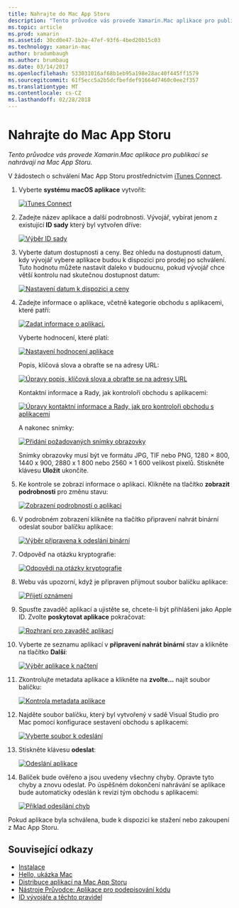 ```yaml
---
title: Nahrajte do Mac App Storu
description: "Tento průvodce vás provede Xamarin.Mac aplikace pro publikaci se nahrávají na Mac App Storu."
ms.topic: article
ms.prod: xamarin
ms.assetid: 30cd0e47-1b2e-47ef-93f6-4bed20b15c03
ms.technology: xamarin-mac
author: bradumbaugh
ms.author: brumbaug
ms.date: 03/14/2017
ms.openlocfilehash: 533031016af68b1eb95a198e28ac40f445ff1579
ms.sourcegitcommit: 61f5ecc5a2b5dcfbefdef91664d7460c0ee2f357
ms.translationtype: MT
ms.contentlocale: cs-CZ
ms.lasthandoff: 02/28/2018
---
```

# <a name="upload-to-mac-app-store"></a>Nahrajte do Mac App Storu

_Tento průvodce vás provede Xamarin.Mac aplikace pro publikaci se nahrávají na Mac App Storu._

V žádostech o schválení Mac App Storu prostřednictvím [iTunes Connect](http://itunesconnect.apple.com/).

1. Vyberte **systému macOS aplikace** vytvořit: 

    [ ![](uploading-images/image65.png "iTunes Connect")](uploading-images/image65.png)

2. Zadejte název aplikace a další podrobnosti. Vývojář, vybírat jenom z existující **ID sady** který byl vytvořen dříve: 

    [ ![](uploading-images/image66.png "Výběr ID sady")](uploading-images/image66.png)

3. Vyberte datum dostupnosti a ceny. Bez ohledu na dostupnosti datum, kdy vývojář vybere aplikace budou k dispozici pro prodej po schválení. Tuto hodnotu můžete nastavit daleko v budoucnu, pokud vývojář chce větší kontrolu nad skutečnou dostupnost datum: 

    [ ![](uploading-images/image67.png "Nastavení datum k dispozici a ceny")](uploading-images/image67.png)

4. Zadejte informace o aplikace, včetně kategorie obchodu s aplikacemi, které patří: 

    [ ![](uploading-images/image68.png "Zadat informace o aplikaci.")](uploading-images/image68.png) 

    Vyberte hodnocení, které platí: 

    [ ![](uploading-images/image69.png "Nastavení hodnocení aplikace")](uploading-images/image69.png) 

    Popis, klíčová slova a obraťte se na adresy URL: 

    [ ![](uploading-images/image70.png "Úpravy popis, klíčová slova a obraťte se na adresy URL")](uploading-images/image70.png) 

    Kontaktní informace a Rady, jak kontroloři obchodu s aplikacemi: 

    [ ![](uploading-images/image71.png "Úpravy kontaktní informace a Rady, jak pro kontroloři obchodu s aplikacemi")](uploading-images/image71.png) 

    A nakonec snímky: 

    [ ![](uploading-images/image72.png "Přidání požadovaných snímky obrazovky")](uploading-images/image72.png) 

    Snímky obrazovky musí být ve formátu JPG, TIF nebo PNG, 1280 × 800, 1440 x 900, 2880 x 1 800 nebo 2560 × 1 600 velikost pixelů. Stiskněte klávesu **Uložit** ukončíte.

5. Ke kontrole se zobrazí informace o aplikaci. Klikněte na tlačítko **zobrazit podrobnosti** pro změnu stavu: 

    [ ![](uploading-images/image73.png "Zobrazení podrobností o aplikaci")](uploading-images/image73.png)

6. V podrobném zobrazení klikněte na tlačítko připravení nahrát binární odeslat soubor balíčku aplikace: 

    [ ![](uploading-images/image74.png "Výběr připravena k odeslání binární")](uploading-images/image74.png)

7. Odpověď na otázku kryptografie: 

    [ ![](uploading-images/image75.png "Odpovědi na otázky kryptografie")](uploading-images/image75.png)

8. Webu vás upozorní, když je připraven přijmout soubor balíčku aplikace: 

    [ ![](uploading-images/image76.png "Přijetí oznámení")](uploading-images/image76.png)

9. Spusťte zavaděč aplikací a ujistěte se, chcete-li být přihlášeni jako Apple ID.
Zvolte **poskytovat aplikace** pokračovat: 

    [ ![](uploading-images/image77.png "Rozhraní pro zavaděč aplikací")](uploading-images/image77.png)

10. Vyberte ze seznamu aplikací v **připravení nahrát binární** stav a klikněte na tlačítko **Další**: 

    [ ![](uploading-images/image78.png "Výběr aplikace k načtení")](uploading-images/image78.png)

11. Zkontrolujte metadata aplikace a klikněte na **zvolte...**  najít soubor balíčku: 

    [ ![](uploading-images/image79.png "Kontrola metadata aplikace")](uploading-images/image79.png)

12. Najděte soubor balíčku, který byl vytvořený v sadě Visual Studio pro Mac pomocí konfigurace sestavení obchodu s aplikacemi: 

    [ ![](uploading-images/image80.png "Vyberte soubor k odeslání")](uploading-images/image80.png)

13. Stiskněte klávesu **odeslat**: 

    [ ![](uploading-images/image81.png "Odeslání aplikace")](uploading-images/image81.png)

14. Balíček bude ověřeno a jsou uvedeny všechny chyby. Opravte tyto chyby a znovu odeslat. Po úspěšném dokončení nahrávání se aplikace bude automaticky odeslán k revizi tým obchodu s aplikacemi: 

    [ ![](uploading-images/image82.png "Příklad odesílání chyb")](uploading-images/image82.png)

Pokud aplikace byla schválena, bude k dispozici ke stažení nebo zakoupení z Mac App Storu.

## <a name="related-links"></a>Související odkazy

- [Instalace](~//mac/get-started/installation.md)
- [Hello, ukázka Mac](~//mac/get-started/hello-mac.md)
- [Distribuce aplikací na Mac App Storu](https://developer.apple.com/devcenter/mac/checklist/)
- [Nástroje Průvodce: Aplikace pro podepisování kódu](https://developer.apple.com/library/mac/#documentation/ToolsLanguages/Conceptual/OSXWorkflowGuide/CodeSigning/CodeSigning.html)
- [ID vývojáře a těchto pravidel](https://developer.apple.com/resources/developer-id/)
